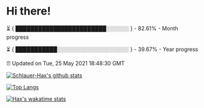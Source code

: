 # Hi there!

⏳ { ████████████████████████░░░░░░ } - 82.61% - Month progress

⏳ { ███████████░░░░░░░░░░░░░░░░░░░ } - 39.67% - Year progress

⏰ Updated on Tue, 25 May 2021 18:48:30 GMT


[![Schlauer-Hax's github stats](https://github-readme-stats.vercel.app/api?username=Schlauer-Hax&show_icons=true&theme=dark&count_private=true)](https://github.com/Schlauer-Hax)


[![Top Langs](https://github-readme-stats.vercel.app/api/top-langs/?username=Schlauer-Hax&layout=compact&theme=dark)](https://github.com/Schlauer-Hax?tab=repositories)


[![Hax's wakatime stats](https://github-readme-stats.vercel.app/api/wakatime?username=Hax&theme=dark)](https://wakatime.com/@Hax)

